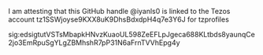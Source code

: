 I am attesting that this GitHub handle @iyanls0 is linked to the Tezos account tz1SSWjoyse9KXX8uK9DhsBdxdpH4q7e3Y6J for tzprofiles

sig:edsigtutVSTsMbapkHNvzKuaoUL598ZeEFLpJgeca688KLtbds8yaunqCe2jo3EmRpuSgYLgZBMhshR7pP31N6aFrnTVVhEpg4y
